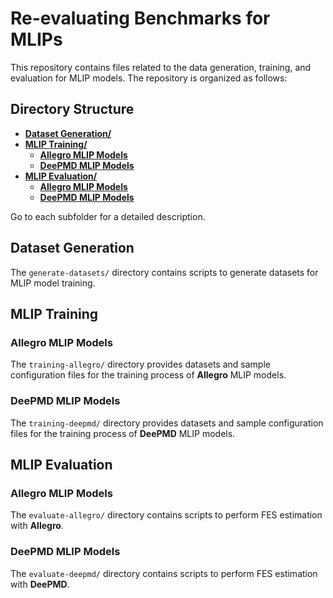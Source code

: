 # Re-evaluating Benchmarks for MLIPs

This repository contains files related to the data generation, training, and evaluation for MLIP models. The repository is organized as follows:

## Directory Structure

- [**Dataset Generation/**](#dataset-generation)
- [**MLIP Training/**](#mlip-training)
  - [**Allegro MLIP Models**](#allegro-mlip-models)
  - [**DeePMD MLIP Models**](#deepmd-mlip-models)
- [**MLIP Evaluation/**](#mlip-evaluation)
  - [**Allegro MLIP Models**](#allegro-mlip-evaluation)
  - [**DeePMD MLIP Models**](#deepmd-mlip-evaluation)

Go to each subfolder for a detailed description.

## Dataset Generation

The `generate-datasets/` directory contains scripts to generate datasets for MLIP model training.

## MLIP Training

### Allegro MLIP Models

The `training-allegro/` directory provides datasets and sample configuration files for the training process of **Allegro** MLIP models.

### DeePMD MLIP Models

The `training-deepmd/` directory provides datasets and sample configuration files for the training process of **DeePMD** MLIP models.

## MLIP Evaluation

### Allegro MLIP Models

The `evaluate-allegro/` directory contains scripts to perform FES estimation with **Allegro**.

### DeePMD MLIP Models

The `evaluate-deepmd/` directory contains scripts to perform FES estimation with **DeePMD**.
